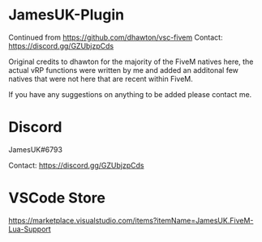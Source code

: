 # JamesUK-Plugin

Continued from https://github.com/dhawton/vsc-fivem
Contact: https://discord.gg/GZUbjzpCds

Original credits to dhawton for the majority of the FiveM natives here, the actual vRP functions were written by me and added an additonal few natives that were not here that are recent within FiveM.

If you have any suggestions on anything to be added please contact me.

# Discord

JamesUK#6793

Contact: https://discord.gg/GZUbjzpCds


# VSCode Store

https://marketplace.visualstudio.com/items?itemName=JamesUK.FiveM-Lua-Support
